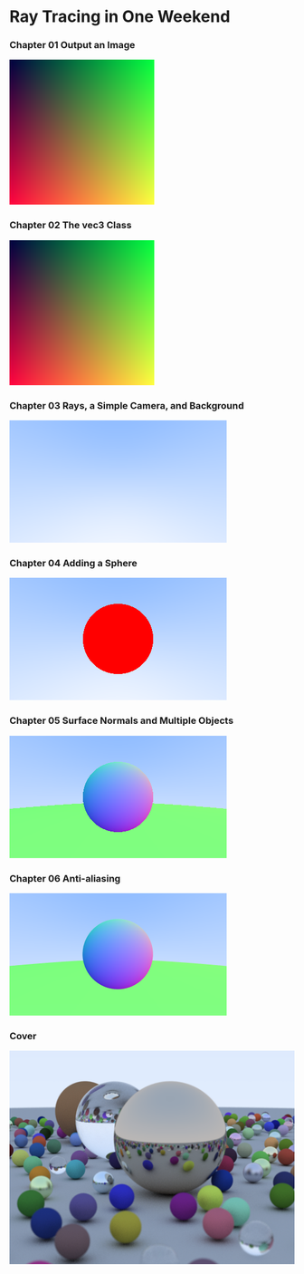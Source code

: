 # Ray Tracing in One Weekend

### Chapter 01 Output an Image

![](Chapter01/output.png)

### Chapter 02 The vec3 Class

![](Chapter02/output.png)

### Chapter 03 Rays, a Simple Camera, and Background

![](Chapter03/output.png)

### Chapter 04 Adding a Sphere

![](Chapter04/output.png)

### Chapter 05 Surface Normals and Multiple Objects

![](Chapter05/output.png)

### Chapter 06 Anti-aliasing

![](Chapter06/output.png)



### Cover

![Cover](InOneWeekendCover.png)